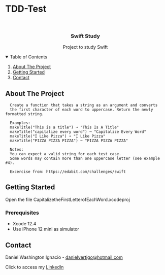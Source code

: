 # TDD-Test

<!-- PROJECT LOGO -->
<br />
<p align="center">

  <h3 align="center">Swift Study</h3>
  <p align="center">
    Project to study Swift
  </p>
</p>



<!-- TABLE OF CONTENTS -->
<details open="open">
  <summary>Table of Contents</summary>
  <ol>
    <li>
      <a href="#about-the-project">About The Project</a>
    </li>
    <li>
      <a href="#getting-started">Getting Started</a>
    </li>
    <li><a href="#contact">Contact</a></li>
  </ol>
</details>



<!-- ABOUT THE PROJECT -->
## About The Project
 
      Create a function that takes a string as an argument and converts
      the first character of each word to uppercase. Return the newly formatted string.
      
      Examples:
      makeTitle("This is a title") ➞ "This Is A Title"
      makeTitle("capitalize every word") ➞ "Capitalize Every Word"
      makeTitle("I Like Pizza") ➞ "I Like Pizza"
      makeTitle("PIZZA PIZZA PIZZA") ➞ "PIZZA PIZZA PIZZA"
      
      Notes:
      You can expect a valid string for each test case.
      Some words may contain more than one uppercase letter (see example #4).

      Excercise from: https://edabit.com/challenges/swift


<!-- GETTING STARTED -->
## Getting Started

Open the file CapitalizetheFirstLetterofEachWord.xcodeproj 

### Prerequisites

* Xcode 12.4
* Use iPhone 12 mini as simulator 

<!-- CONTACT -->
## Contact

Daniel Washington Ignacio - danielvertigo@hotmail.com

Click to access my [LinkedIn](https://www.linkedin.com/in/daniel-washington-ignacio-ab439b164/)
